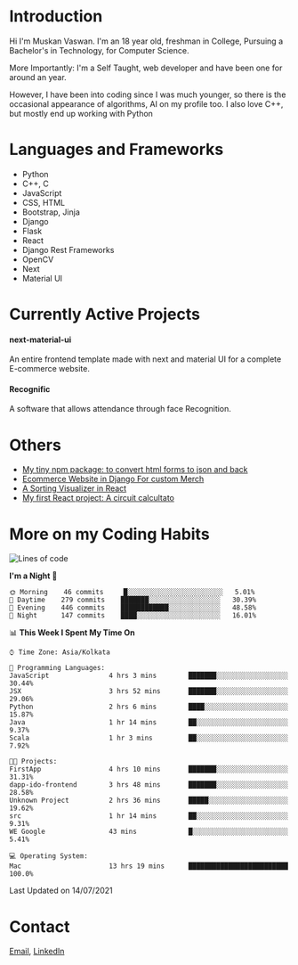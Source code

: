 <!-- - I’m currently working on:
&nbsp;&nbsp;&nbsp;&nbsp;&nbsp;&nbsp; *Circuits*[https://muskanvaswan.github.io/circuits] which, as the name suggests,  is a calculator for solving circuits with ease. This is my first React project
#### I’m currently learning : 
&nbsp;&nbsp;&nbsp;&nbsp;&nbsp;&nbsp; React.js
#### Ask me about:
&nbsp;&nbsp;&nbsp;&nbsp;&nbsp;&nbsp; Anything
#### How to reach me:
&nbsp;&nbsp;&nbsp;&nbsp;&nbsp;&nbsp; Email[mailto:muskanvaswan@gmail.com] LinkedIn[https://www.linkedin.com/in/muskan-vaswan?lipi=urn%3Ali%3Apage%3Ad_flagship3_profile_view_base_contact_details%3B%2FQpdlv5fQ12Ru4DkW2TysA%3D%3D]
#### Pronouns:
&nbsp;&nbsp;&nbsp;&nbsp;&nbsp;&nbsp; Her -->

# Introduction
Hi I'm Muskan Vaswan.
I'm an 18 year old,
freshman in College,
Pursuing a Bachelor's in Technology, for Computer Science.

More Importantly: I'm a Self Taught, web developer and have been one for around an year.

However, I have been into coding since I was much younger, so there is the occasional appearance of algorithms, AI on my profile too. I also love C++, but mostly end up working with Python


# Languages and Frameworks

- Python
- C++, C
- JavaScript
- CSS, HTML 
- Bootstrap, Jinja
- Django
- Flask
- React 
- Django Rest Frameworks
- OpenCV
- Next
- Material UI

# Currently Active Projects

#### next-material-ui
An entire frontend template made with next and material UI for a complete E-commerce website.

#### Recognific
A software that allows attendance through face Recognition.

# Others
- [My tiny npm package: to convert html forms to json and back](https://www.npmjs.com/package/forms-dynamically)
- [Ecommerce Website in Django For custom Merch](https://merch-commerce.herokuapp.com/)
- [A Sorting Visualizer in React](https://muskanvaswan.github.io/SortingVisualizer/)
- [My first React project: A circuit calcultato](https://muskanvaswan.github.io/circuits)

# More on my Coding Habits

<!--START_SECTION:waka-->
![Lines of code](https://img.shields.io/badge/From%20Hello%20World%20I%27ve%20Written-392121%20lines%20of%20code-blue)

**I'm a Night 🦉** 

```text
🌞 Morning    46 commits     █░░░░░░░░░░░░░░░░░░░░░░░░   5.01% 
🌆 Daytime    279 commits    ███████░░░░░░░░░░░░░░░░░░   30.39% 
🌃 Evening    446 commits    ████████████░░░░░░░░░░░░░   48.58% 
🌙 Night      147 commits    ████░░░░░░░░░░░░░░░░░░░░░   16.01%

```


📊 **This Week I Spent My Time On** 

```text
⌚︎ Time Zone: Asia/Kolkata

💬 Programming Languages: 
JavaScript               4 hrs 3 mins        ███████░░░░░░░░░░░░░░░░░░   30.44% 
JSX                      3 hrs 52 mins       ███████░░░░░░░░░░░░░░░░░░   29.06% 
Python                   2 hrs 6 mins        ████░░░░░░░░░░░░░░░░░░░░░   15.87% 
Java                     1 hr 14 mins        ██░░░░░░░░░░░░░░░░░░░░░░░   9.37% 
Scala                    1 hr 3 mins         ██░░░░░░░░░░░░░░░░░░░░░░░   7.92%

🐱‍💻 Projects: 
FirstApp                 4 hrs 10 mins       ███████░░░░░░░░░░░░░░░░░░   31.31% 
dapp-ido-frontend        3 hrs 48 mins       ███████░░░░░░░░░░░░░░░░░░   28.58% 
Unknown Project          2 hrs 36 mins       █████░░░░░░░░░░░░░░░░░░░░   19.62% 
src                      1 hr 14 mins        ██░░░░░░░░░░░░░░░░░░░░░░░   9.31% 
WE Google                43 mins             █░░░░░░░░░░░░░░░░░░░░░░░░   5.41%

💻 Operating System: 
Mac                      13 hrs 19 mins      █████████████████████████   100.0%

```


 Last Updated on 14/07/2021
<!--END_SECTION:waka-->

# Contact

[Email](mailto:muskanvaswan@gmail.com), [LinkedIn](https://www.linkedin.com/in/muskan-vaswan?lipi=urn%3Ali%3Apage%3Ad_flagship3_profile_view_base_contact_details%3B%2FQpdlv5fQ12Ru4DkW2TysA%3D%3D)



